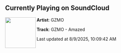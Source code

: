 ## Currently Playing on SoundCloud

[<img align="left" width="100" src="https://i1.sndcdn.com/artworks-L2Ty74dTQ4ce9JyE-is3syQ-t500x500.jpg">](https://soundcloud.com/gzmo-productions/gzmo-amazed-wav)

**Artist**: GZMO 

**Track**: GZMO - Amazed

Last updated at 8/9/2025, 10:09:42 AM
